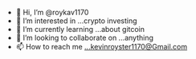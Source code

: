 - 👋 Hi, I’m @roykav1170
- 👀 I’m interested in ...crypto investing
- 🌱 I’m currently learning ...about gitcoin
- 💞️ I’m looking to collaborate on ...anything
- 📫 How to reach me ...kevinroyster1170@Gmail.com

<!---
roykav1170/roykav1170 is a ✨ special ✨ repository because its `README.md` (this file) appears on your GitHub profile.
You can click the Preview link to take a look at your changes.
--->
